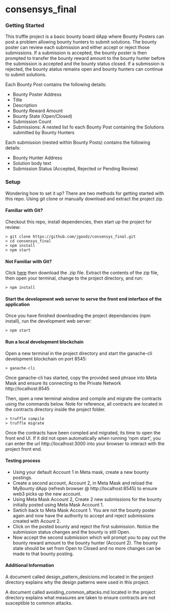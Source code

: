 # consensys_final


### Getting Started

This truffle project is a basic bounty board dApp where Bounty Posters can post a problem allowing bounty hunters to submit solutions. The bounty poster can review each submission and either accept or reject those submissions. If a submission is accepted, the bounty poster is then prompted to transfer the bounty reward amount to the bounty hunter before the submission is accepted and the bounty status closed. If a submission is rejected, the bounty atatus remains open and bounty hunters can continue to submit solutions. 

Each Bounty Post contains the following details:

- Bounty Poster Address
- Title
- Description
- Bounty Reward Amount
- Bounty State (Open/Closed)
- Submission Count
- Submissions: A nested list fo each Bounty Post containing the Solutions submitted by Bounty Hunters

Each submission (nested within Bounty Posts) contains the following details:
- Bounty Hunter Address
- Solution body text
- Submission Status (Accepted, Rejected or Pending Review)


### Setup

Wondering how to set it up? There are two methods for getting started with this repo. Using git clone or manually download and extract the project zip.


#### Familiar with Git?
Checkout this repo, install dependencies, then start up the project for review:

```
> git clone https://github.com/jgoodz/consensys_final.git 
> cd consensys_final
> npm install
> npm start
```


#### Not Familiar with Git?
Click [here](https://github.com/jgoodz/consensys_final/archive/master.zip) then download the .zip file. Extract the contents of the zip file, then open your terminal, change to the project directory, and run:

```
> npm install
```


#### Start the development web server to serve the front end interface of the application
Once you have finished downloading the project dependancies (npm install), run the development web server:

```
> npm start
```


#### Run a local development blockchain 
Open a new terminal in the project directory and start the ganache-cli development blockchain on port 8545:

```
> ganache-cli
```

Once ganache-cli has started, copy the provided seed phrase into Meta Mask and ensure its connecting to the Private Network http://localhost:8545

Then, open a new terminal window and compile and migrate the contracts using the commands below. Note for reference, all contracts are located in the contracts directory inside the project folder.

```
> truffle compile
> truffle migrate
```

Once the contracts have been compled and migrated, its time to open the front end UI. If it did not open automatically when running 'npm start', you can enter the url http://localhost:3000 into your browser to interact with the project front end.


#### Testing process

- Using your default Account 1 in Meta mask, create a new bounty postings.
- Create a second account, Account 2, in Meta Mask and reload the MyBounty dApp (refresh browser @ http://localhost:8545) to ensure web3 picks up the new account.
- Using Meta Mask Account 2, Create 2 new submissions for the bounty initially posted using Meta Mask Account 1. 
- Swtich back to Meta Mask Account 1. You are not the bounty poster again and now have the authority to accept and reject submissions created with Acount 2.
- Click on the posted bounty and reject the first submission. Notice the submission status changes and the bounty is still Open.
- Now accept the second submission which will prompt you to pay out the bounty reward amount to the bounty hunter (Account 2). The bounty state should be set from Open to Closed and no more changes can be made to that bounty posting. 


#### Additional Information

A document called design_pattern_desicions.md located in the project directory explains why the design patterns were used in this project.

A document called avoiding_common_attacks.md located in the project directory explains what measures are taken to ensure contracts are not susceptible to common attacks.


